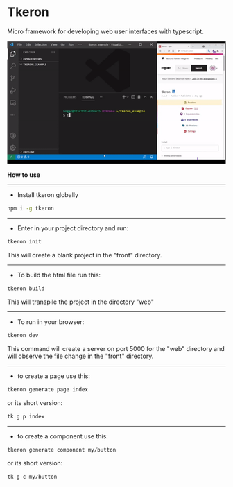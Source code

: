 # Tkeron

Micro framework for developing web user interfaces with typescript.

![tkeron example](./assets/tkexample.gif)

**How to use**


---
- Install tkeron globally

```bash
npm i -g tkeron
```

---
- Enter in your project directory and run:

```bash
tkeron init
```

This will create a blank project in the "front" directory.

---
- To build the html file run this:

```bash
tkeron build
```

This will transpile the project in the directory "web"

---
- To run in your browser:

```bash
tkeron dev
```

This command will create a server on port 5000 for the "web" directory and will observe the file change in the "front" directory.

---
- to create a page use this:

```bash
tkeron generate page index
```

or its short version: 

```bash
tk g p index
```

---
- to create a component use this:

```bash
tkeron generate component my/button
```

or its short version: 

```bash
tk g c my/button
```


